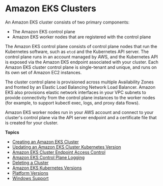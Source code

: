 # Amazon EKS Clusters<a name="clusters"></a>

An Amazon EKS cluster consists of two primary components:
+ The Amazon EKS control plane
+ Amazon EKS worker nodes that are registered with the control plane

The Amazon EKS control plane consists of control plane nodes that run the Kubernetes software, such as `etcd` and the Kubernetes API server\. The control plane runs in an account managed by AWS, and the Kubernetes API is exposed via the Amazon EKS endpoint associated with your cluster\. Each Amazon EKS cluster control plane is single\-tenant and unique, and runs on its own set of Amazon EC2 instances\.

The cluster control plane is provisioned across multiple Availability Zones and fronted by an Elastic Load Balancing Network Load Balancer\. Amazon EKS also provisions elastic network interfaces in your VPC subnets to provide connectivity from the control plane instances to the worker nodes \(for example, to support kubectl exec, logs, and proxy data flows\)\.

Amazon EKS worker nodes run in your AWS account and connect to your cluster's control plane via the API server endpoint and a certificate file that is created for your cluster\.

**Topics**
+ [Creating an Amazon EKS Cluster](create-cluster.md)
+ [Updating an Amazon EKS Cluster Kubernetes Version](update-cluster.md)
+ [Amazon EKS Cluster Endpoint Access Control](cluster-endpoint.md)
+ [Amazon EKS Control Plane Logging](control-plane-logs.md)
+ [Deleting a Cluster](delete-cluster.md)
+ [Amazon EKS Kubernetes Versions](kubernetes-versions.md)
+ [Platform Versions](platform-versions.md)
+ [Windows Support](windows-support.md)